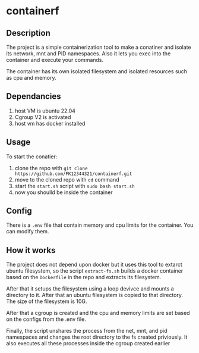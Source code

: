 # containerf

## Description 
The project is a simple containerization tool to make a conatiner and isolate its network, mnt and PID namespaces. Also it lets you exec into the container and execute your commands. 

The container has its own isolated filesystem and isolated resources such as cpu and memory. 

## Dependancies 
1. host VM is ubuntu 22.04
2. Cgroup V2 is activated
3. host vm has docker installed 

## Usage 
To start the conatier: 
1. clone the repo with `git clone https://github.com/FK12344321/containerf.git`
2. move to the cloned repo with `cd` command
3. start the `start.sh` script with `sudo bash start.sh`
4. now you shoulld be inside the container

## Config
There is a `.env` file that contain memory and cpu limits for the container. You can modify them.

## How it works
The project does not depend upon docker but it uses this tool to extarct ubuntu filesystem, so the script `extract-fs.sh` builds a docker container based on the `Dockerfile` in the repo and extracts its filesystem. 

After that it setups the filesystem using a loop devivce and mounts a directory to it. After that an ubuntu filesystem is copied to that directory. The size of the filesystem is 10G.  

After that a cgroup is created and the cpu and memory limits are set based on the configs from the .env file. 

Finally, the script unshares the process from the net, mnt, and pid namespaces and changes the root directory to the fs created priviously. It also executes all these processes inside the cgroup created earlier 

 
